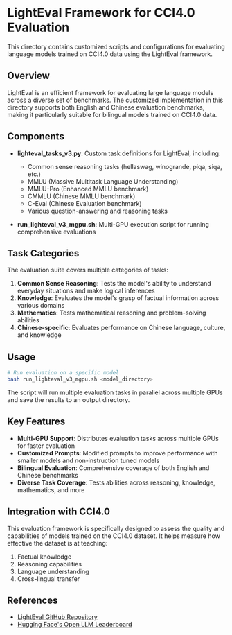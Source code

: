 # LightEval Framework for CCI4.0 Evaluation

This directory contains customized scripts and configurations for evaluating language models trained on CCI4.0 data using the LightEval framework.

## Overview

LightEval is an efficient framework for evaluating large language models across a diverse set of benchmarks. The customized implementation in this directory supports both English and Chinese evaluation benchmarks, making it particularly suitable for bilingual models trained on CCI4.0 data.

## Components

- **lighteval_tasks_v3.py**: Custom task definitions for LightEval, including:
  - Common sense reasoning tasks (hellaswag, winogrande, piqa, siqa, etc.)
  - MMLU (Massive Multitask Language Understanding)
  - MMLU-Pro (Enhanced MMLU benchmark)
  - CMMLU (Chinese MMLU benchmark)
  - C-Eval (Chinese Evaluation benchmark)
  - Various question-answering and reasoning tasks

- **run_lighteval_v3_mgpu.sh**: Multi-GPU execution script for running comprehensive evaluations

## Task Categories

The evaluation suite covers multiple categories of tasks:

1. **Common Sense Reasoning**: Tests the model's ability to understand everyday situations and make logical inferences
2. **Knowledge**: Evaluates the model's grasp of factual information across various domains
3. **Mathematics**: Tests mathematical reasoning and problem-solving abilities
4. **Chinese-specific**: Evaluates performance on Chinese language, culture, and knowledge

## Usage

```bash
# Run evaluation on a specific model
bash run_lighteval_v3_mgpu.sh <model_directory>
```

The script will run multiple evaluation tasks in parallel across multiple GPUs and save the results to an output directory.

## Key Features

- **Multi-GPU Support**: Distributes evaluation tasks across multiple GPUs for faster evaluation
- **Customized Prompts**: Modified prompts to improve performance with smaller models and non-instruction tuned models
- **Bilingual Evaluation**: Comprehensive coverage of both English and Chinese benchmarks
- **Diverse Task Coverage**: Tests abilities across reasoning, knowledge, mathematics, and more

## Integration with CCI4.0

This evaluation framework is specifically designed to assess the quality and capabilities of models trained on the CCI4.0 dataset. It helps measure how effective the dataset is at teaching:

1. Factual knowledge
2. Reasoning capabilities
3. Language understanding
4. Cross-lingual transfer

## References

- [LightEval GitHub Repository](https://github.com/huggingface/lighteval)
- [Hugging Face's Open LLM Leaderboard](https://huggingface.co/open-llm-leaderboard) 